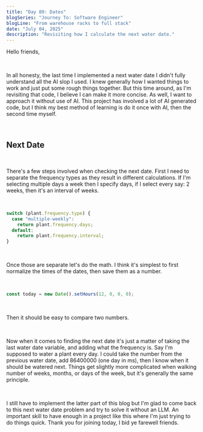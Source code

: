 ```yaml
---
title: "Day 89: Dates"
blogSeries: "Journey To: Software Engineer"
blogLine: "From warehouse racks to full stack"
date: "July 04, 2025"
description: "Revisiting how I calculate the next water date."
---
```


Hello friends,

<br>

In all honesty, the last time I implemented a next water date I didn't fully understand all the AI slop I used. I knew generally how I wanted things to work and just put some rough things together. But this time around, as I'm revisiting that code, I believe I can make it more concise. As well, I want to approach it without use of AI. This project has involved a lot of AI generated code, but I think my best method of learning is do it once with AI, then the second time myself.

<br>

## Next Date

<br>

There's a few steps involved when checking the next date. First I need to separate the frequency types as they result in different calculations. If I'm selecting multiple days a week then I specify days, if I select every say: 2 weeks, then it's an interval of weeks.

<br>

```ts
switch (plant.frequency.type) {
  case "multiple-weekly":
    return plant.frequency.days;
  default:
    return plant.frequency.interval;
}
```

<br>

Once those are separate let's do the math. I think it's simplest to first normalize the times of the dates, then save them as a number.

<br>

```ts
const today = new Date().setHours(12, 0, 0, 0);
```

<br>

Then it should be easy to compare two numbers.

<br>

Now when it comes to finding the next date it's just a matter of taking the last water date variable, and adding what the frequency is. Say I'm supposed to water a plant every day. I could take the number from the previous water date, add 86400000 (one day in ms), then I know when it should be watered next. Things get slightly more complicated when walking number of weeks, months, or days of the week, but it's generally the same principle.

<br>

I still have to implement the latter part of this blog but I'm glad to come back to this next water date problem and try to solve it without an LLM. An important skill to have enough in a project like this where I'm just trying to do things quick. Thank you for joining today, I bid ye farewell friends.